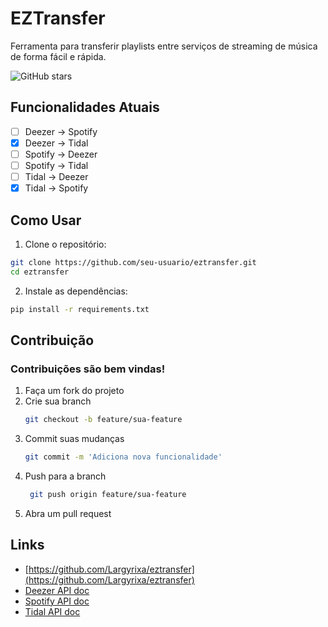 # EZTransfer

Ferramenta para transferir playlists entre serviços de streaming de música de forma fácil e rápida.

![GitHub stars](https://img.shields.io/github/stars/Largyrixa/eztransfer)

## Funcionalidades Atuais

- [ ] Deezer -> Spotify
- [x] Deezer -> Tidal
- [ ] Spotify -> Deezer
- [ ] Spotify -> Tidal
- [ ] Tidal -> Deezer
- [x] Tidal -> Spotify

## Como Usar

1. Clone o repositório:
```bash
git clone https://github.com/seu-usuario/eztransfer.git
cd eztransfer
```
2. Instale as dependências:
```bash
pip install -r requirements.txt
```

## Contribuição
### Contribuições são bem vindas!
1. Faça um fork do projeto
2. Crie sua branch
   ```bash
   git checkout -b feature/sua-feature
   ```
3. Commit suas mudanças
   ```bash
   git commit -m 'Adiciona nova funcionalidade'
   ```
4. Push para a branch
   ```bash
    git push origin feature/sua-feature
   ```
5. Abra um pull request

## Links
- [https://github.com/Largyrixa/eztransfer](https://github.com/Largyrixa/eztransfer)
- [Deezer API doc](https://developers.deezer.com/api)
- [Spotify API doc](https://developer.spotify.com/documentation/web-api)
- [Tidal API doc](https://tidalapi.netlify.app/)
